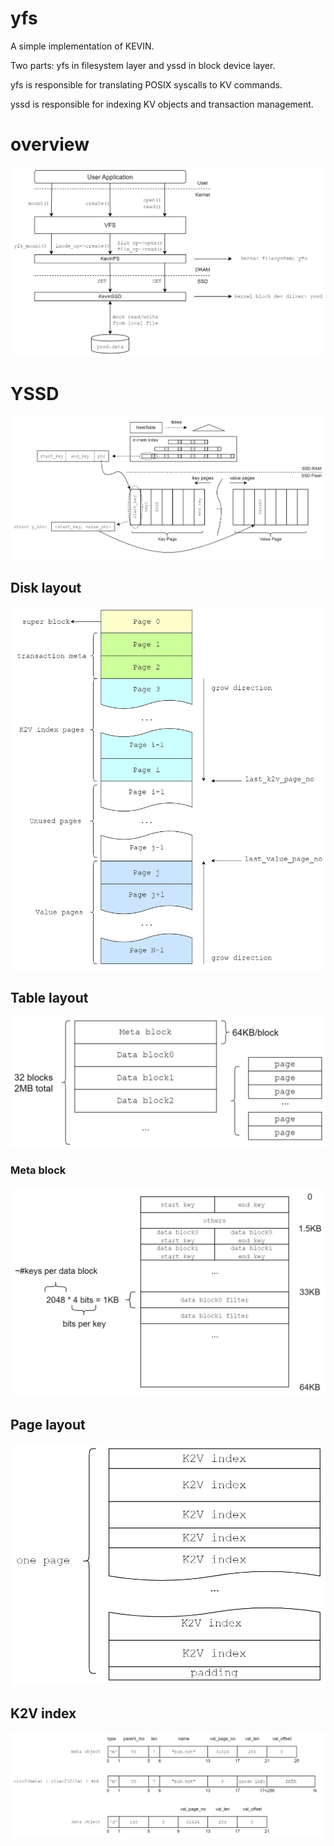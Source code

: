 # yfs

A simple implementation of KEVIN.

Two parts: yfs in filesystem layer and yssd in block device layer.

yfs is responsible for translating POSIX syscalls to KV commands.

yssd is responsible for indexing KV objects and transaction management.

# overview

![](./docs/assets/overview.jpg)

# YSSD

![](./docs/assets/yssd.jpg)

## Disk layout

![](./docs/assets/disk_layout.jpg)

## Table layout

![](./docs/assets/table_layout.jpg)

### Meta block

![](./docs/assets/meta_block.jpg)

## Page layout

![](./docs/assets/page_layout.jpg)

## K2V index

![](./docs/assets/k2v_index.jpg)